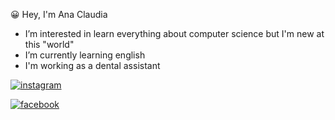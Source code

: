   😀 Hey, I'm Ana Claudia 
- I’m interested in learn everything about computer science but I'm new at this "world"
- I’m currently learning english
- I'm working as a dental assistant

[![instagram](https://img.shields.io/badge/Instagram-E4405F?style=for-the-badge&logo=instagram&logoColor=white)](https://www.instagram.com/4na.claudia/)

[![facebook](https://img.shields.io/badge/Facebook-1877F2?style=for-the-badge&logo=facebook&logoColor=white)](https://www.facebook.com/its4naclaudia/)

